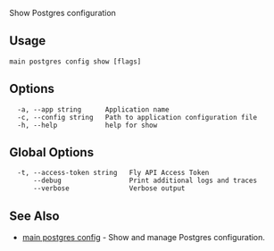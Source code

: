 Show Postgres configuration

## Usage
~~~
main postgres config show [flags]
~~~

## Options

~~~
  -a, --app string      Application name
  -c, --config string   Path to application configuration file
  -h, --help            help for show
~~~

## Global Options

~~~
  -t, --access-token string   Fly API Access Token
      --debug                 Print additional logs and traces
      --verbose               Verbose output
~~~

## See Also

* [main postgres config](/docs/flyctl/main-postgres-config/)	 - Show and manage Postgres configuration.


